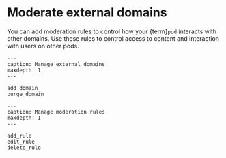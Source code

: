 # Moderate external domains

You can add moderation rules to control how your {term}`pod` interacts with other domains. Use these rules to control access to content and interaction with users on other pods.

```{toctree}
---
caption: Manage external domains
maxdepth: 1
---

add_domain
purge_domain

```

```{toctree}
---
caption: Manage moderation rules
maxdepth: 1
---

add_rule
edit_rule
delete_rule

```
